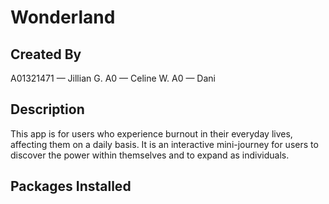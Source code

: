 # Wonderland

## Created By
A01321471 — Jillian G.
A0 — Celine W. 
A0 — Dani

## Description
This app is for users who experience burnout in their everyday lives, affecting them on a daily basis. 
It is an interactive mini-journey for users to discover the power within themselves and to expand as individuals.

## Packages Installed
